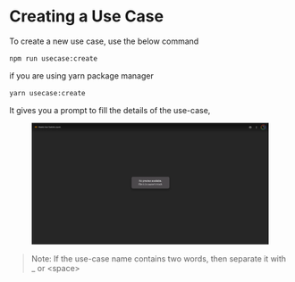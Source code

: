 # Creating a Use Case

To create a new use case, use the below command&#x20;

```bash
npm run usecase:create
```

if you are using yarn package manager

```bash
yarn usecase:create
```

It gives you a prompt to fill the details of the use-case,

<figure><img src="../.gitbook/assets/image.png" alt=""><figcaption></figcaption></figure>

> Note:  If the use-case name contains two words, then separate it with \_ or \<space>

